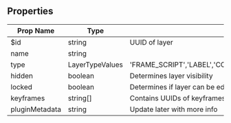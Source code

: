 ## Properties

| Prop Name | Type | Description |
| --------------------- | ------ | ------------------- |
| $id | string | UUID of layer |
| name | string |  |
| type | LayerTypeValues | 'FRAME_SCRIPT','LABEL','COLLISION_BOX','IMAGE','POLYGON','TILEMAP','CONTAINER','LINE_SEGMENT','COLLISION_BODY','POINT' |
| hidden | boolean | Determines layer visibility |
| locked | boolean | Determines if layer can be edited |
| keyframes | string[] | Contains UUIDs of keyframes within the layer |
| pluginMetadata | string | Update later with more info |